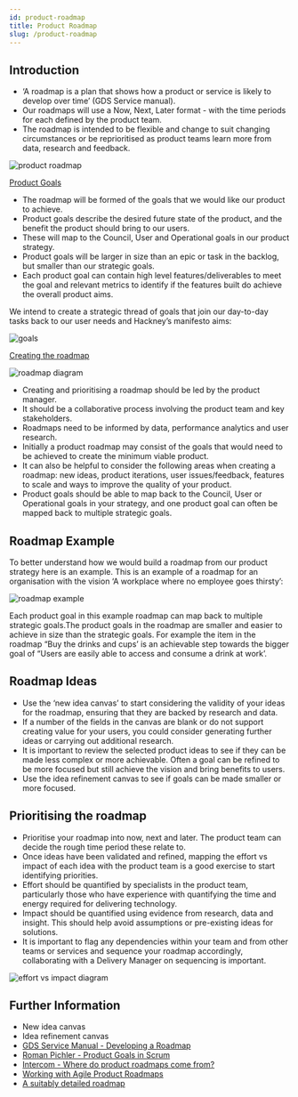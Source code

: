 ```yaml
---
id: product-roadmap
title: Product Roadmap
slug: /product-roadmap
---
```


## Introduction

- ‘A roadmap is a plan that shows how a product or service is likely to develop over time’ (GDS Service manual).
- Our roadmaps will use a Now, Next, Later format - with the time periods for each defined by the product team.
- The roadmap is intended to be flexible and change to suit changing circumstances or be reprioritised as product teams learn more from data, research and feedback.

![product roadmap](../docs/images/product-roadmap/1.png)

<u>Product Goals</u>

- The roadmap will be formed of the goals that we would like our product to achieve.
- Product goals describe the desired future state of the product, and the benefit the product should bring to our users.
- These will map to the Council, User and Operational goals in our product strategy.
- Product goals will be larger in size than an epic or task in the backlog, but smaller than our strategic goals.
- Each product goal can contain high level features/deliverables to meet the goal and relevant metrics to identify if the features built do achieve the overall product aims.

We intend to create a strategic thread of goals that join our day-to-day tasks back to our user needs and Hackney’s manifesto aims:

![goals](../docs/images/product-roadmap/2.png)

<u>Creating the roadmap</u>

![roadmap diagram](../docs/images/product-roadmap/3.png)

- Creating and prioritising a roadmap should be led by the product manager.
- It should be a collaborative process involving the product team and key stakeholders.
- Roadmaps need to be informed by data, performance analytics and user research.
- Initially a product roadmap may consist of the goals that would need to be achieved to create the minimum viable product.
- It can also be helpful to consider the following areas when creating a roadmap: new ideas, product iterations, user issues/feedback, features to scale and ways to improve the quality of your product.
- Product goals should be able to map back to the Council, User or Operational goals in your strategy, and one product goal can often be mapped back to multiple strategic goals.

## Roadmap Example

To better understand how we would build a roadmap from our product strategy here is an example.  This is an example of a roadmap for an organisation with the vision ‘A workplace where no employee goes thirsty’:

![roadmap example](../docs/images/product-roadmap/4.png)

Each product goal in this example roadmap can map back to multiple strategic goals.The product goals in the roadmap are smaller and easier to achieve in size than the strategic goals. For example the item in the roadmap “Buy the drinks and cups’ is an achievable step towards the bigger goal of “Users are easily able to access and consume a drink at work’.

## Roadmap Ideas

- Use the ‘new idea canvas’ to start considering the validity of your ideas for the roadmap, ensuring that they are backed by research and data.
- If a number of the fields in the canvas are blank or do not support creating value for your users, you could consider generating further ideas or carrying out additional research.
- It is important to review the selected product ideas to see if they can be made less complex or more achievable. Often a goal can be refined to be more focused but still achieve the vision and bring benefits to users.
- Use the idea refinement canvas to see if goals can be made smaller or more focused.

## Prioritising the roadmap

- Prioritise your roadmap into now, next and later. The product team can decide the rough time period these relate to.
- Once ideas have been validated and refined, mapping the effort vs impact of each idea with the product team is a good exercise to start identifying priorities.
- Effort should be quantified by specialists in the product team, particularly those who have experience with quantifying the time and energy required for delivering technology.
- Impact should be quantified using evidence from research, data and insight. This should help avoid assumptions or pre-existing ideas for solutions.
- It is important to flag any dependencies within your team and from other teams or services and sequence your roadmap accordingly, collaborating with a Delivery Manager on sequencing is important.

![effort vs impact diagram](../docs/images/product-roadmap/5.png)

## Further Information
- New idea canvas
- Idea refinement canvas
- [GDS Service Manual - Developing a Roadmap](https://www.gov.uk/service-manual/agile-delivery/developing-a-roadmap)
- [Roman Pichler - Product Goals in Scrum](https://www.romanpichler.com/blog/product-goals-in-scrum/)
- [Intercom - Where do product roadmaps come from?](https://www.intercom.com/blog/where-do-product-roadmaps-come-from/)
- [Working with Agile Product Roadmaps](https://www.romanpichler.com/blog/agile-product-roadmap/)
- [A suitably detailed roadmap](https://cutlefish.substack.com/p/tbm-41b52-suitably-detailed-roadmap?s=w)
